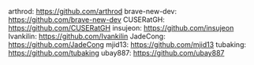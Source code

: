 arthrod: https://github.com/arthrod
brave-new-dev: https://github.com/brave-new-dev
CUSERatGH: https://github.com/CUSERatGH
insujeon: https://github.com/insujeon
Ivankilin: https://github.com/Ivankilin
JadeCong: https://github.com/JadeCong
mjid13: https://github.com/mjid13
tubaking: https://github.com/tubaking
ubay887: https://github.com/ubay887
